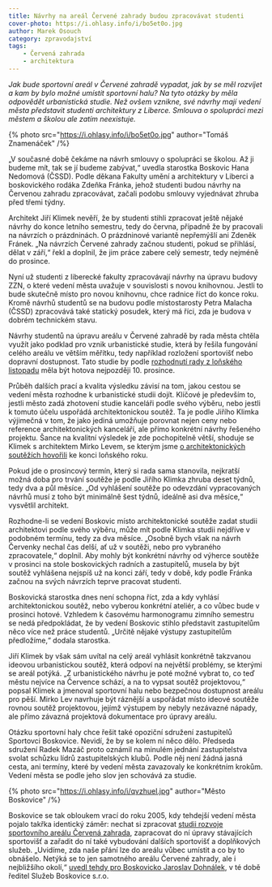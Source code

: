 ```yaml
---
title: Návrhy na areál Červené zahrady budou zpracovávat studenti
cover-photo: https://i.ohlasy.info/i/bo5et0o.jpg
author: Marek Osouch
category: zpravodajství
tags:
    - Červená zahrada
    - architektura
---
```


*Jak bude sportovní areál v Červené zahradě vypadat, jak by se měl rozvíjet a kam by bylo možné umístit sportovní halu? Na tyto otázky by měla odpovědět urbanistická studie. Než ovšem vznikne, své návrhy mají vedení města představit studenti architektury z Liberce. Smlouva o spolupráci mezi městem a školou ale zatím neexistuje.*

{% photo src="https://i.ohlasy.info/i/bo5et0o.jpg" author="Tomáš Znamenáček" /%}

 „V současné době čekáme na návrh smlouvy o spolupráci se školou. Až ji budeme mít, tak se jí budeme zabývat,“ uvedla starostka Boskovic Hana Nedomová (ČSSD). Podle děkana Fakulty umění a architektury v Liberci a boskovického rodáka Zdeňka Fránka, jehož studenti budou návrhy na Červenou zahradu zpracovávat, začali podobu smlouvy vyjednávat zhruba před třemi týdny.

Architekt Jiří Klimek nevěří, že by studenti stihli zpracovat ještě nějaké návrhy do konce letního semestru, tedy do června, případně že by pracovali na návrzích o prázdninách. O prázdninové variantě nepřemýšlí ani Zdeněk Fránek. „Na návrzích Červené zahrady začnou studenti, pokud se přihlásí, dělat v září,“ řekl a doplnil, že jim práce zabere celý semestr, tedy nejméně do prosince.

Nyní už studenti z liberecké fakulty zpracovávají návrhy na úpravu budovy ZZN, o které vedení města uvažuje v souvislosti s novou knihovnou. Jestli to bude skutečně místo pro novou knihovnu, chce radnice říct do konce roku. Kromě návrhů studentů se na budovu podle místostarosty Petra Malacha (ČSSD) zpracovává také statický posudek, který má říci, zda je budova v dobrém technickém stavu.

Návrhy studentů na úpravu areálu v Červené zahradě by rada města chtěla využít jako podklad pro vznik urbanistické studie, která by řešila fungování celého areálu ve větším měřítku, tedy například rozložení sportovišť nebo dopravní dostupnost. Tato studie by podle [rozhodnutí rady z loňského listopadu](http://boskovice.cz/VismoOnline_ActionScripts/File.ashx?id_org=832&id_dokumenty=27129) měla být hotova nejpozději 10. prosince.

Průběh dalších prací a kvalita výsledku závisí na tom, jakou cestou se vedení města rozhodne k urbanistické studii dojít. Klíčové je především to, jestli město zadá zhotovení studie kanceláři podle svého výběru, nebo jestli k tomuto účelu uspořádá architektonickou soutěž. Ta je podle Jiřího Klimka výjimečná v tom, že jako jediná umožňuje porovnat nejen ceny nebo reference architektonických kanceláří, ale přímo konkrétní návrhy řešeného projektu. Šance na kvalitní výsledek je zde pochopitelně větší, shoduje se Klimek s architektem Mirko Levem, se kterým jsme [o architektonických soutěžích hovořili](/clanky/2015/12/rozhovor-lev.html) ke konci loňského roku.

Pokud jde o prosincový termín, který si rada sama stanovila, nejkratší možná doba pro trvání soutěže je podle Jiřího Klimka zhruba deset týdnů, tedy dva a půl měsíce. „Od vyhlášení soutěže po odevzdání vypracovaných návrhů musí z toho být minimálně šest týdnů, ideálně asi dva měsíce,“ vysvětlil architekt.

Rozhodne-li se vedení Boskovic místo architektonické soutěže zadat studii architektovi podle svého výběru, může mít podle Klimka studii nejdříve v podobném termínu, tedy za dva měsíce. „Osobně bych však na návrh Červenky nechal čas delší, ať už v soutěži, nebo pro vybraného zpracovatele,“ doplnil. Aby mohly být konkrétní návrhy od výherce soutěže v prosinci na stole boskovických radních a zastupitelů, musela by být soutěž vyhlášena nejspíš už na konci září, tedy v době, kdy podle Fránka začnou na svých návrzích teprve pracovat studenti.

Boskovická starostka dnes není schopna říct, zda a kdy vyhlásí architektonickou soutěž, nebo vyberou konkrétní ateliér, a co vůbec bude v prosinci hotové. Vzhledem k časovému harmonogramu zimního semestru se nedá předpokládat, že by vedení Boskovic stihlo představit zastupitelům něco více než práce studentů. „Určitě nějaké výstupy zastupitelům předložíme,“ dodala starostka.

Jiří Klimek by však sám uvítal na celý areál vyhlásit konkrétně takzvanou ideovou urbanistickou soutěž, která odpoví na největší problémy, se kterými se areál potýká. „Z urbanistického návrhu je poté možné vybrat to, co teď městu nejvíce na Července schází, a na to vypsat soutěž projektovou,“ popsal Klimek a jmenoval sportovní halu nebo bezpečnou dostupnost areálu pro pěší. Mirko Lev navrhuje být ráznější a uspořádat místo ideové soutěže rovnou soutěž projektovou, jejímž výstupem by nebyly nezávazné nápady, ale přímo závazná projektová dokumentace pro úpravy areálu.

Otázku sportovní haly chce řešit také opoziční sdružení zastupitelů Sportovci Boskovice. Nevidí, že by se kolem ní něco dělo. Předseda sdružení Radek Mazáč proto oznámil na minulém jednání zastupitelstva svolat schůzku lídrů zastupitelských klubů. Podle něj není žádná jasná cesta, ani termíny, které by vedení města zavazovaly ke konkrétním krokům. Vedení města se podle jeho slov jen schovává za studie.

{% photo src="https://i.ohlasy.info/i/qvzhuel.jpg" author="Město Boskovice" /%}

Boskovice se tak obloukem vrací do roku 2005, kdy tehdejší vedení města pojalo takřka identický záměr: nechat si zpracovat [studii rozvoje sportovního areálu Červená zahrada](http://data.ohlasy.info/2016/studie-cervenka.zip), zapracovat do ní úpravy stávajících sportovišť a zařadit do ní také vybudování dalších sportovišť a doplňkových služeb. „Uvidíme, zda naše přání lze do areálu vůbec umístit a co by to obnášelo. Netýká se to jen samotného areálu Červené zahrady, ale i nejbližšího okolí,“ [uvedl tehdy pro Boskovicko Jaroslav Dohnálek](http://stare.boskovicko.cz/cislo.phtml?iss_id=91#art_3016), v té době ředitel Služeb Boskovice s.r.o.
